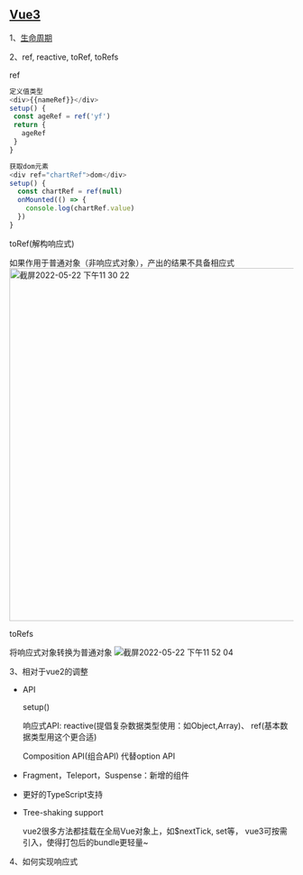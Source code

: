 ## [Vue3](https://juejin.cn/post/6968094627375087653)

1、[生命周期](https://juejin.cn/post/6997412902713950221)

2、ref, reactive, toRef, toRefs

ref
```javascript
定义值类型
<div>{{nameRef}}</div>
setup() {
 const ageRef = ref('yf')
 return {
   ageRef
 }
}

获取dom元素
<div ref="chartRef">dom</div>
setup() {
  const chartRef = ref(null)
  onMounted(() => {
    console.log(chartRef.value)
  })
}
```

toRef(解构响应式)

如果作用于普通对象（非响应式对象），产出的结果不具备相应式
<img width="626" alt="截屏2022-05-22 下午11 30 22" src="https://user-images.githubusercontent.com/17806205/169703259-fba61e27-5438-4aeb-a66e-9ee8f778f60a.png">

toRefs

将响应式对象转换为普通对象
![截屏2022-05-22 下午11 52 04](https://user-images.githubusercontent.com/17806205/169704213-794a64fc-19e1-4913-a468-ffe40844cc4f.png)



3、相对于vue2的调整

* API

   setup()

   响应式API: reactive(提倡复杂数据类型使用：如Object,Array)、 ref(基本数据类型用这个更合适)

   Composition API(组合API) 代替option API

* Fragment，Teleport，Suspense：新增的组件
* 更好的TypeScript支持
* Tree-shaking support

  vue2很多方法都挂载在全局Vue对象上，如$nextTick, set等， vue3可按需引入，使得打包后的bundle更轻量~    


4、如何实现响应式
